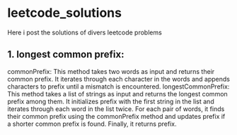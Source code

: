 # leetcode_solutions
Here i post the solutions of divers leetcode problems

## 1. longest common prefix:
commonPrefix: This method takes two words as input and returns their common prefix. It iterates through each character in the words and appends characters to prefix until a mismatch is encountered.
longestCommonPrefix: This method takes a list of strings as input and returns the longest common prefix among them. It initializes prefix with the first string in the list and iterates through each word in the list twice. For each pair of words, it finds their common prefix using the commonPrefix method and updates prefix if a shorter common prefix is found. Finally, it returns prefix.
